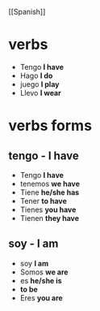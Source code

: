 [[Spanish]]
# verbs
- Tengo **I have**
- Hago **I do**
- juego **I play**
- Llevo **I wear**
# verbs forms
## tengo - I have
- Tengo **I have**
- tenemos **we have**
- Tiene **he/she has**
- Tener **to have**
- Tienes **you have**
- Tienen **they have**
## soy - I am
- soy **I am**
- Somos **we are**
- es **he/she is**
- **to be**
- Eres **you are**
